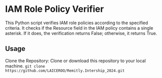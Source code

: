# IAM Role Policy Verifier
This Python script verifies IAM role policies according to the specified criteria. It checks if the Resource field in the IAM policy contains a single asterisk. If it does, the verification returns False; otherwise, it returns True.

## Usage
Clone the Repository: Clone or download this repository to your local machine.
`git clone https://github.com/LAICEROO/Remitly.Intership_2024.git`
